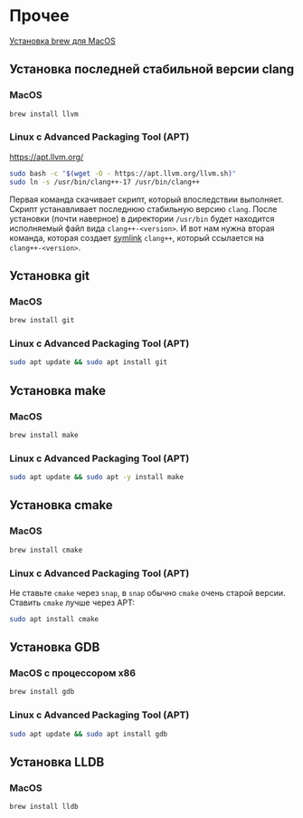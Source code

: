 # Прочее

[Установка brew для MacOS](macos_brew.md)

## Установка последней стабильной версии clang
### MacOS
```zsh
brew install llvm
```
### Linux с Advanced Packaging Tool (APT)
https://apt.llvm.org/
```bash
sudo bash -c "$(wget -O - https://apt.llvm.org/llvm.sh)"
sudo ln -s /usr/bin/clang++-17 /usr/bin/clang++
```

Первая команда скачивает скрипт, который впоследствии выполняет. Скрипт устанавливает последнюю стабильную версию `clang`. После установки (почти наверное) в директории `/usr/bin` будет находится исполняемый файл вида `clang++-<version>`. И вот нам нужна вторая команда, которая создает [symlink](https://ru.wikipedia.org/wiki/%D0%A1%D0%B8%D0%BC%D0%B2%D0%BE%D0%BB%D0%B8%D1%87%D0%B5%D1%81%D0%BA%D0%B0%D1%8F_%D1%81%D1%81%D1%8B%D0%BB%D0%BA%D0%B0) `clang++`, который ссылается на `clang++-<version>`.

## Установка git
### MacOS
```zsh
brew install git
```
### Linux с Advanced Packaging Tool (APT)
```bash
sudo apt update && sudo apt install git
```

## Установка make
### MacOS
```zsh
brew install make
```
### Linux с Advanced Packaging Tool (APT)
```bash
sudo apt update && sudo apt -y install make
```


## Установка cmake
### MacOS
```zsh
brew install cmake
```
### Linux с Advanced Packaging Tool (APT)
Не ставьте `cmake` через `snap`, в `snap` обычно `cmake` очень старой версии. Ставить `cmake` лучше через APT:
```bash
sudo apt install cmake
```

## Установка GDB
### MacOS с процессором x86
```zsh
brew install gdb
```
### Linux с Advanced Packaging Tool (APT)
```bash
sudo apt update && sudo apt install gdb
```

## Установка LLDB
### MacOS
```zsh
brew install lldb
```
